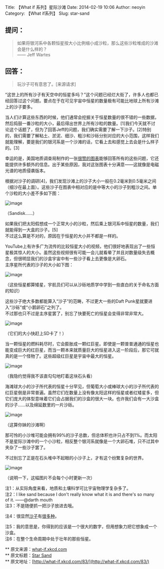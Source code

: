 Title: 【What if 系列】星际沙滩
Date: 2014-02-19 10:06
Author: neoyin
Category: 【What if系列】
Slug: star-sand

提问：
-----

> 如果将银河系中各颗恒星按大小比例缩小成沙粒，那么这些沙粒堆成的沙滩会是什么样的？  
>  —— Jeff Wartes

回答：
-----

> 玩沙子可有意思了。[来源请求]

“这世上的所有沙子有天空中的恒星多吗？”这个问题已经烂大街了，许多人也都已经回答过这个问题。要点在于在可见宇宙中恒星的数量极有可能比地球上所有沙滩上的沙子要多。

当人们计算这些东西的时候，他们通常会挖掘关于恒星数量的很不错的一些数据，然后捣鼓一番沙粒的大小，最后得出世界上所有沙粒的数量。[1]我们今天就不讨论这个话题了，但为了回答Jeff的问题，我们确实需要了解一下沙子。[2]特别的，我们需要了解粘土、淤泥、细沙、粗沙和沙砾分别对应的大小范围，这样我们就能理解，要是我们的银河系是一个沙滩的话，它看上去和感觉上去会是什么样子的。[3]

幸运的是，美国地质调查局制作的一张[很赞的图表](http://pubs.usgs.gov/of/2003/of03-001/htmldocs/images/chart.pdf)能够回答所有的这些问题，它还能提供许多额外的信息。出于某些原因，我对这张图表十分满意——这就像是电磁光谱的地质侵袭版本。

<!--more-->

根据对沙子的调研[4]，我们发现沙滩上的沙子大小一般在0.2毫米到0.5毫米之间（细沙在最上面）。这些沙子在图表中相对应的是中等大小的沙子到粗沙之间。单个沙粒的大小差不多如下图：

![image](http://e.hiphotos.bdimg.com/album/s%3D550%3Bq%3D90%3Bc%3Dxiangce%2C100%2C100/sign=eda86d65612762d0843ea4ba90d779c7/8b13632762d0f703d5cb479a0afa513d2697c57f.jpg?referer=6169335c2a34349b2d115bb52315&x=.jpg)

（Sandisk……）

如果我们把太阳假想成一个正常大小的沙粒，然后乘上银河系中恒星的数量，我们就能得到一大盒的沙子。[5]  
不过这么算是不对的，原因在于恒星的大小并不都是一样的。

YouTube上有许多广为流传的比较恒星大小的视频，他们很好地表现出了一些恒星极其惊人的大小。虽然这些视频很有可能一会儿就看晕了并且对数量级失去概念，但很明显我们的沙盒宇宙中有一些沙子看上去更像是大卵石。  
主序星所代表的沙子的大小如下图：

![image](http://g.hiphotos.bdimg.com/album/s%3D550%3Bq%3D90%3Bc%3Dxiangce%2C100%2C100/sign=85ad55679113b07eb9bd500d3cece01e/b3119313b07eca801b67eba1932397dda1448312.jpg?referer=08994099cc1b9d16d3d0ae51edf0&x=.jpg)

（这些恒星都算矮星，宇航员们可以从沙砾地质学中学到一些直白的关于命名方面的知识）

这些沙子绝大多数都能算入“沙子”的范畴，不过更大一些的Daft
Punk星就要进入“沙砾”或“小鹅卵石”之列了。  
不过那也只不过是主序星罢了，别忘了快要死亡的恒星会变得非常非常大。

![image](http://d.hiphotos.bdimg.com/album/s%3D550%3Bq%3D90%3Bc%3Dxiangce%2C100%2C100/sign=a2f866bd3bdbb6fd215be523391fda25/80cb39dbb6fd52662334ee52a918972bd407365d.jpg?referer=3cdef9618882b90164baf6037234&x=.jpg)

（它们的大小快赶上SD卡了！）

当一颗恒星的燃料耗尽时，它会膨胀成一颗红巨星。即使是一颗普普通通的恒星也能变成巨大的红巨星，而当一颗本来就质量巨大的恒星进入这一阶段后，那它可就真的是一个怪物了。这些超级红巨星是宇宙中最大的恒星。

![image](http://f.hiphotos.bdimg.com/album/s%3D550%3Bq%3D90%3Bc%3Dxiangce%2C100%2C100/sign=903c356d0cf41bd5de53e8f161e1f0f6/d31b0ef41bd5ad6e30e6b6ac83cb39dbb6fd3c5d.jpg?referer=e777546fe9c4b7456d8382267c34&x=.jpg)

（我隐约觉得我不该直勾勾地盯着这块石头看）

海滩球大小的沙子所代表的恒星十分罕见，但葡萄大小或棒球大小的沙子所代表的红巨星倒是非常普遍。虽然它们在数量上没有像太阳这样的恒星或者红矮星多，但它们庞大的体型意味着它们会占据我们的沙盒的很大一块。也许我们会有一大沙盒的沙子……以及绵延数里的一片沙砾。

![image](http://e.hiphotos.bdimg.com/album/s%3D550%3Bq%3D90%3Bc%3Dxiangce%2C100%2C100/sign=6c67b435f9f2b211e02e854bfabb1405/5243fbf2b2119313cc212df667380cd791238d12.jpg?referer=9b4e779974c6a7efe0319c16ebf0&x=.jpg)

（这算你妹的沙滩啊）

那可怜的小沙堆可能会拥有99%的沙子总数，但总体积也许只占不到1%。而太阳不是星际沙滩中的一个小沙粒，相反整个银河系就像是一个大卵石堆，只不过其中夹杂了一些沙子罢了。

不过别忘了正是在石头堆中不起眼的小沙子上，才有这个纷繁复杂的世界。

![image](http://d.hiphotos.bdimg.com/album/s%3D550%3Bq%3D90%3Bc%3Dxiangce%2C100%2C100/sign=bd03f74e5143fbf2c12ca6268045bbbd/11385343fbf2b211e84c5708c88065380cd78e12.jpg?referer=9e82006792ef76c689c5cf1beaf0&x=.jpg)

（说明一下，这幅图片不会每个小时更新一次）

注1：从实际角度来看，地质和土壤科学可比宇宙物理学复杂多了。  
注2：I like sand because I don't really know what it is and there's so
many of it. ——@darth mouth  
注3：不是随便抓一把沙子放进去哦。  

注4：很显然[沙子](http://www.vliz.be/imisdocs/publications/37337.pdf)有[很多种](http://www.fsbpa.com/05Proceedings/02-Don%20Stauble.pdf)。  

注5：我的意思是，你得到的应该是一个很大的数字，但用想象力把它想象成一个沙盒。  
注6：在整个生命周期中处于壮年的那些恒星。

\*\* 原文来源：[what-if.xkcd.com](http://what-if.xkcd.com/83/)  
\*\* 原文标题：[Star Sand](http://what-if.xkcd.com/83/)  
\*\*
原文地址：[http://what-if.xkcd.com/83/](http://what-if.xkcd.com/83/)

